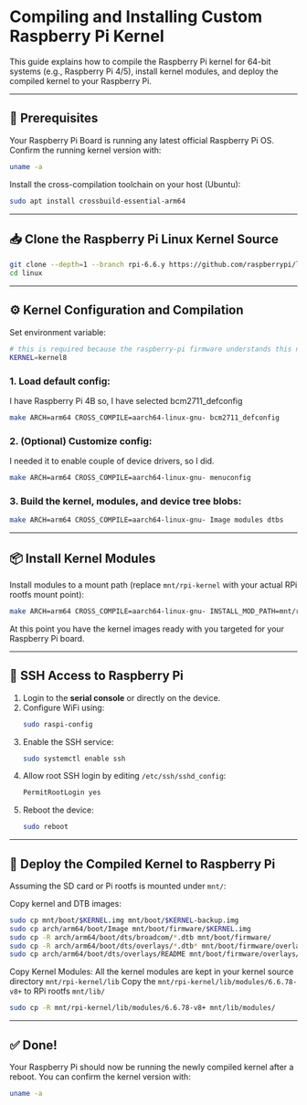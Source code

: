 # Compiling and Installing Custom Raspberry Pi Kernel

This guide explains how to compile the Raspberry Pi kernel for 64-bit systems (e.g., Raspberry Pi 4/5), install kernel modules, and deploy the compiled kernel to your Raspberry Pi.

---

## 🧰 Prerequisites

Your Raspberry Pi Board is running any latest official Raspberry Pi OS.
Confirm the running kernel version with:

```bash
uname -a
```

Install the cross-compilation toolchain on your host (Ubuntu):

```bash
sudo apt install crossbuild-essential-arm64
```

---

## 📥 Clone the Raspberry Pi Linux Kernel Source

```bash
git clone --depth=1 --branch rpi-6.6.y https://github.com/raspberrypi/linux
cd linux
```

---

## ⚙️ Kernel Configuration and Compilation

Set environment variable:

```bash
# this is required because the raspberry-pi firmware understands this name only
KERNEL=kernel8
```

### 1. Load default config:
I have Raspberry Pi 4B so, I have selected bcm2711_defconfig

```bash
make ARCH=arm64 CROSS_COMPILE=aarch64-linux-gnu- bcm2711_defconfig
```

### 2. (Optional) Customize config:
I needed it to enable couple of device drivers, so I did.

```bash
make ARCH=arm64 CROSS_COMPILE=aarch64-linux-gnu- menuconfig
```

### 3. Build the kernel, modules, and device tree blobs:
```bash
make ARCH=arm64 CROSS_COMPILE=aarch64-linux-gnu- Image modules dtbs
```

---

## 📦 Install Kernel Modules

Install modules to a mount path (replace `mnt/rpi-kernel` with your actual RPi rootfs mount point):

```bash
make ARCH=arm64 CROSS_COMPILE=aarch64-linux-gnu- INSTALL_MOD_PATH=mnt/rpi-kernel modules_install
```

At this point you have the kernel images ready with you targeted for your Raspberry Pi board.

---

## 🔐 SSH Access to Raspberry Pi

1. Login to the **serial console** or directly on the device.
2. Configure WiFi using:
   ```bash
   sudo raspi-config
   ```
3. Enable the SSH service:
   ```bash
   sudo systemctl enable ssh
   ```
4. Allow root SSH login by editing `/etc/ssh/sshd_config`:
   ```bash
   PermitRootLogin yes
   ```
5. Reboot the device:
   ```bash
   sudo reboot
   ```

---

## 📁 Deploy the Compiled Kernel to Raspberry Pi

Assuming the SD card or Pi rootfs is mounted under `mnt/`:

Copy kernel and DTB images:
```bash
sudo cp mnt/boot/$KERNEL.img mnt/boot/$KERNEL-backup.img
sudo cp arch/arm64/boot/Image mnt/boot/firmware/$KERNEL.img
sudo cp -R arch/arm64/boot/dts/broadcom/*.dtb mnt/boot/firmware/
sudo cp -R arch/arm64/boot/dts/overlays/*.dtb* mnt/boot/firmware/overlays/
sudo cp arch/arm64/boot/dts/overlays/README mnt/boot/firmware/overlays/
```

Copy Kernel Modules:
All the kernel modules are kept in your kernel source directory `mnt/rpi-kernel/lib`
Copy the `mnt/rpi-kernel/lib/modules/6.6.78-v8+` to RPi rootfs `mnt/lib/` 
```bash
sudo cp -R mnt/rpi-kernel/lib/modules/6.6.78-v8+ mnt/lib/modules/
```

---

## ✅ Done!

Your Raspberry Pi should now be running the newly compiled kernel after a reboot. You can confirm the kernel version with:

```bash
uname -a
```
